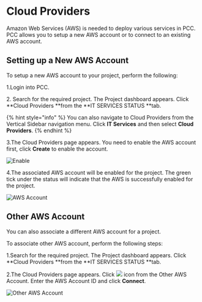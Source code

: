 # Cloud Providers

 Amazon Web Services (AWS) is needed to deploy various services in PCC. PCC allows you to setup a new AWS account or to connect to an existing AWS account.

## Setting up a New AWS Account <a href="setting-up-a-new-aws-account" id="setting-up-a-new-aws-account"></a>

To setup a new AWS account to your project, perform the following:

1.Login into PCC.

2\. Search for the required project. The Project dashboard appears. Click **Cloud Providers **from the **IT SERVICES STATUS **tab.

{% hint style="info" %}
You can also navigate to Cloud Providers from the Vertical Sidebar navigation menu. Click **IT Services** and then select **Cloud Providers**.
{% endhint %}

3.The Cloud Providers page appears. You need to enable the AWS account first, click **Create** to enable the account.

![Enable](https://gblobscdn.gitbook.com/assets%2F-MEMVgDuxi7j4ZpeENUY%2F-MKtNM9Wb8qcbKpde9FG%2F-MKtOl2D8AX8wzM7t799%2FEnable\_1.png?alt=media\&token=40fa8ced-247c-4a0b-b3c6-51593b6dd5f6)

4.The associated AWS account will be enabled for the project. The green tick under the status will indicate that the AWS is successfully enabled for the project.

![AWS Account](https://gblobscdn.gitbook.com/assets%2F-MEMVgDuxi7j4ZpeENUY%2F-MM6f3LFw1J7O3RWB_PE%2F-MM6r8NUTXi1VnBF3zJr%2FAssociated.png?alt=media\&token=df903936-2092-4ae7-8522-2b1c6898fe38)

## Other AWS Account <a href="other-aws-account" id="other-aws-account"></a>

You can also associate a different AWS account for a project.

To associate other AWS account, perform the following steps:

1.Search for the required project. The Project dashboard appears. Click **Cloud Providers **from the **IT SERVICES STATUS **tab.

2.The Cloud Providers page appears. Click ![](https://firebasestorage.googleapis.com/v0/b/gitbook-28427.appspot.com/o/assets%2F-MEMVgDuxi7j4ZpeENUY%2F-MM6s2eHhjQ_tQZBLg-r%2F-MM6sWbUBHCbO-u3210L%2FIcon.png?alt=media\&token=5797d8be-df9f-4f97-bb25-6c699e9d6253) icon from the Other AWS Account. Enter the AWS Account ID and click **Connect**.

![Other AWS Account](https://gblobscdn.gitbook.com/assets%2F-MEMVgDuxi7j4ZpeENUY%2F-MM6s2eHhjQ_tQZBLg-r%2F-MM6t4HRBe1GFIOlXq1u%2FOther_AWS.png?alt=media\&token=078d8c18-fdfc-442c-85f2-06e30df232d1)

​

​
